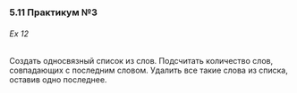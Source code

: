 ﻿### 5.11 Практикум №3

###### Ex 12

Создать односвязный список из слов. Подсчитать количество слов, совпадающих с последним словом. Удалить все такие слова из списка, оставив одно последнее.
